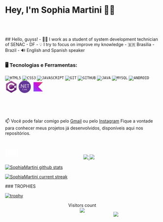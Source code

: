  <h1 align="left">Hey, I'm Sophia Martini 🤙🏻</h1>
</br>
</br>
</br>
## Hello, guyss!
- ✍🏻 I work as a student of system development technician of SENAC - DF 
- 💡 I try to focus on improve my knowledge
- 🇧🇷  Brasilia - Brazil
- 🔊 English and Spanish speaker
  
### 🖥️ Tecnologias e Ferramentas: 

<code><img width="40px" src="https://cdn.jsdelivr.net/gh/devicons/devicon/icons/html5/html5-original-wordmark.svg" title = "HTML5"/></code>
<code><img width="40px" src="https://cdn.jsdelivr.net/gh/devicons/devicon/icons/css3/css3-original-wordmark.svg" title = "CSS3"/></code>
<code><img width="40px" src="https://cdn.jsdelivr.net/gh/devicons/devicon/icons/javascript/javascript-original.svg" title = "JAVASCRIPT"/></code>
<code><img width="40px" src="https://cdn.jsdelivr.net/gh/devicons/devicon/icons/git/git-original.svg" title = "GIT"/></code>
<code><img width="40px" src="https://cdn.jsdelivr.net/gh/devicons/devicon/icons/github/github-original.svg" title = "GITHUB"/></code>
<code><img width="40px" src="https://cdn.jsdelivr.net/gh/devicons/devicon/icons/java/java-original.svg" title = "JAVA"/></code>
<code><img width="40px" src="https://cdn.jsdelivr.net/gh/devicons/devicon/icons/mysql/mysql-original.svg" title = "MYSQL"/></code>
<code><img width="40px" src="https://cdn.jsdelivr.net/gh/devicons/devicon/icons/android/android-original.svg" title = "ANDROID"/></code>
<code><img width="40px" src="https://github.com/devicons/devicon/blob/v2.16.0/icons/csharp/csharp-original.svg" title = "CSHARP"/></code>
<code><img width="40px" src="https://github.com/devicons/devicon/blob/v2.16.0/icons/dotnetcore/dotnetcore-original.svg" title = "DOTNET"/></code>
<code><img width="40px" src="https://github.com/devicons/devicon/blob/v2.16.0/icons/kotlin/kotlin-original.svg" title = "KOTLIN"/></code>


</br>
</br>
</br>

📫 Você pode falar comigo pelo [Gmail](sopmartinidea@gmail.com) ou pelo [Instagram](https://instagram.com/sopmartinia_) Fique a vontade para conhecer meus projetos já desenvolvidos, disponíveis aqui nos repositórios.

</br>

<a href="https://www.instagram.com/sopmartinia_" target="_blank"><img align="left" alt="Instagram" width="22px" src="https://github.com/Aakarsh-B/trying-repos/blob/master/insta.svg" />
<a href="https://www.linkedin.com/in/sophiamartinidealbuquerque" target="_blank"><img align="left" alt="LinkedIn" width="22px" src="https://github.com/Aakarsh-B/trying-repos/blob/master/linkedin.svg" />

##
<p align="center">
<a href="https://github.com/SophiaMartini">
  <img height="180em" src="https://github-readme-stats-eight-theta.vercel.app/api?username=sophiamartini&show_icons=true&theme=algolia&include_all_commits=true&count_private=true"/>
  <img height="180em" src="https://github-readme-stats-eight-theta.vercel.app/api/top-langs/?username=sophiamartini&layout=compact&langs_count=8&theme=algolia"/>
 
 [![SophiaMartini github stats](https://bad-apple-github-readme.vercel.app/api?username=SophiaMartini&show_icons=true&count_private=true&line_height=20&icon_color=00b3ff&theme=blue-green&title_color=00b3ff)](#)
 
[![SophiaMartini current streak](https://streak-stats.demolab.com/?user=SophiaMartini&count_private=true&theme=blue-green&title_color=00b3ff)](#)
</a>
</p>
 ### TROPHIES
 

[![trophy](https://github-profile-trophy.vercel.app/?username=SophiaMartini&theme=onedark)](https://github.com/ryo-ma/github-profile-trophy)

 <p align="center"> 
  Visitors count<br>
  <img src="https://profile-counter.glitch.me/SophiaMartini/count.svg" />
 </p>
<img align="right" width="150px" style="margin-top:-20px" src="https://i.ibb.co/C5rtHLd/jeni01.png">
</br>
</br>
</br>
</br>
</br>
</br>


